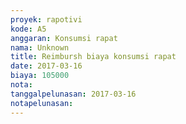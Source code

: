 ```yaml
---
proyek: rapotivi
kode: A5
anggaran: Konsumsi rapat
nama: Unknown
title: Reimbursh biaya konsumsi rapat
date: 2017-03-16
biaya: 105000
nota:
tanggalpelunasan: 2017-03-16
notapelunasan:
---
```

